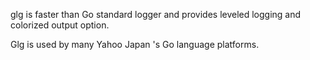 glg is faster than Go standard logger and provides leveled logging and colorized output option.

Glg is used by many Yahoo Japan 's Go language platforms.
